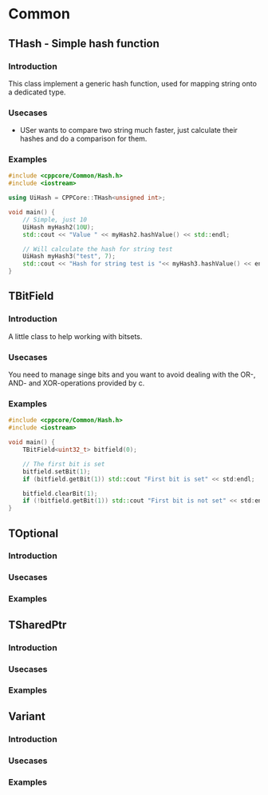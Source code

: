 # Common
## THash - Simple hash function
### Introduction
This class implement a generic hash function, used for mapping string onto a dedicated type.

### Usecases
- USer wants to compare two string much faster, just calculate their hashes and do a comparison for them.

### Examples
```cpp
#include <cppcore/Common/Hash.h>
#include <iostream>

using UiHash = CPPCore::THash<unsigned int>;

void main() {
    // Simple, just 10
    UiHash myHash2(10U);
    std::cout << "Value " << myHash2.hashValue() << std::endl;

    // Will calculate the hash for string test 
    UiHash myHash3("test", 7);
    std::cout << "Hash for string test is "<< myHash3.hashValue() << endl;
}
```

## TBitField 
### Introduction
A little class to help working with bitsets. 

### Usecases
You need to manage singe bits and you want to avoid dealing with the OR-, AND- and XOR-operations provided by c.

### Examples
```cpp
#include <cppcore/Common/Hash.h>
#include <iostream>

void main() {
    TBitField<uint32_t> bitfield(0);

    // The first bit is set
    bitfield.setBit(1);
    if (bitfield.getBit(1)) std::cout "First bit is set" << std:endl;

    bitfield.clearBit(1);
    if (!bitfield.getBit(1)) std::cout "First bit is not set" << std:endl;
}
```

## TOptional
### Introduction
### Usecases
### Examples

## TSharedPtr
### Introduction
### Usecases
### Examples

## Variant
### Introduction
### Usecases
### Examples
